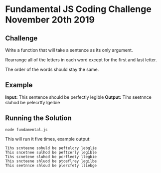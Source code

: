 # Fundamental JS Coding Challenge November 20th 2019

## Challenge

Write a function that will take a sentence as its only argument.

Rearrange all of the letters in each word except for the first and last letter.

The order of the words should stay the same. 

## Example

**Input:**  This sentence should be perfectly legible
**Output:** Tihs seetnnce sluhod be pelecrtfy lgelbie

## Running the Solution

```
node fundamental.js
```

This will run it five times, example output:

```
Tihs scnteene sohuld be peftelcry lebglie
This sncetnee sulhod be peftcerly legible
Tihs scnetene sluhod be pcrfleety llegbie
This sncteene shluod be ptceflrey legilbe
This seetnnce shloud be plercfety lliebge
```